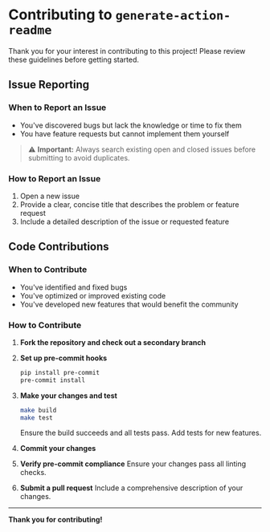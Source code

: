 # Contributing to `generate-action-readme`

Thank you for your interest in contributing to this project! Please review these guidelines before getting started.

## Issue Reporting

### When to Report an Issue

- You've discovered bugs but lack the knowledge or time to fix them
- You have feature requests but cannot implement them yourself

> ⚠️ **Important:** Always search existing open and closed issues before submitting to avoid duplicates.

### How to Report an Issue

1. Open a new issue
2. Provide a clear, concise title that describes the problem or feature request
3. Include a detailed description of the issue or requested feature

## Code Contributions

### When to Contribute

- You've identified and fixed bugs
- You've optimized or improved existing code
- You've developed new features that would benefit the community

### How to Contribute

1. **Fork the repository and check out a secondary branch**

2. **Set up pre-commit hooks**

   ```bash
   pip install pre-commit
   pre-commit install
   ```

3. **Make your changes and test**

   ```bash
   make build
   make test
   ```

   Ensure the build succeeds and all tests pass. Add tests for new features.

4. **Commit your changes**

5. **Verify pre-commit compliance**
   Ensure your changes pass all linting checks.

6. **Submit a pull request**
   Include a comprehensive description of your changes.

---

**Thank you for contributing!**
